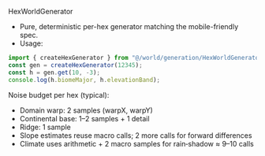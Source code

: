 HexWorldGenerator

- Pure, deterministic per-hex generator matching the mobile-friendly spec.
- Usage:

```js
import { createHexGenerator } from "@/world/generation/HexWorldGenerator.js";
const gen = createHexGenerator(12345);
const h = gen.get(10, -3);
console.log(h.biomeMajor, h.elevationBand);
```

Noise budget per hex (typical):

- Domain warp: 2 samples (warpX, warpY)
- Continental base: 1–2 samples + 1 detail
- Ridge: 1 sample
- Slope estimates reuse macro calls; 2 more calls for forward differences
- Climate uses arithmetic + 2 macro samples for rain‑shadow
  ≈ 9–10 calls
